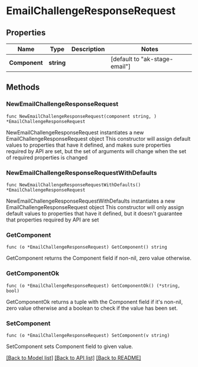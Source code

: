 # EmailChallengeResponseRequest

## Properties

Name | Type | Description | Notes
------------ | ------------- | ------------- | -------------
**Component** | **string** |  | [default to "ak-stage-email"]

## Methods

### NewEmailChallengeResponseRequest

`func NewEmailChallengeResponseRequest(component string, ) *EmailChallengeResponseRequest`

NewEmailChallengeResponseRequest instantiates a new EmailChallengeResponseRequest object
This constructor will assign default values to properties that have it defined,
and makes sure properties required by API are set, but the set of arguments
will change when the set of required properties is changed

### NewEmailChallengeResponseRequestWithDefaults

`func NewEmailChallengeResponseRequestWithDefaults() *EmailChallengeResponseRequest`

NewEmailChallengeResponseRequestWithDefaults instantiates a new EmailChallengeResponseRequest object
This constructor will only assign default values to properties that have it defined,
but it doesn't guarantee that properties required by API are set

### GetComponent

`func (o *EmailChallengeResponseRequest) GetComponent() string`

GetComponent returns the Component field if non-nil, zero value otherwise.

### GetComponentOk

`func (o *EmailChallengeResponseRequest) GetComponentOk() (*string, bool)`

GetComponentOk returns a tuple with the Component field if it's non-nil, zero value otherwise
and a boolean to check if the value has been set.

### SetComponent

`func (o *EmailChallengeResponseRequest) SetComponent(v string)`

SetComponent sets Component field to given value.



[[Back to Model list]](../README.md#documentation-for-models) [[Back to API list]](../README.md#documentation-for-api-endpoints) [[Back to README]](../README.md)


